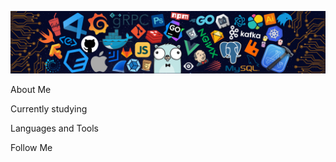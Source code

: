 ![Header](https://github.com/Yoongishkarrr/yoongishkarrr/blob/main/assets/header.png)

About Me

Currently studying

Languages and Tools

Follow Me
